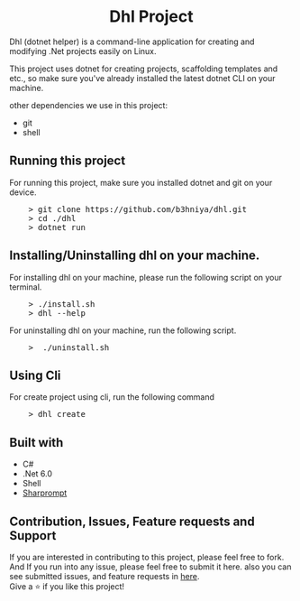 <h1 align="center"> Dhl Project </h1>
<p>
    Dhl (dotnet helper) is a command-line application for creating and modifying .Net projects easily on Linux.
</p>

<p>
    This project uses dotnet for creating projects, scaffolding templates and etc., so make sure you've already installed the latest dotnet CLI on your machine.
</p>

<p>
    other dependencies we use in this project: 
</p>
<ul>
    <li>
        git
    </li>
    <li>
        shell
    </li>
</ul>

<h2> Running this project </h2>
<p>
    For running this project, make sure you installed dotnet and git on your device.
</p>
<pre>
    > git clone https://github.com/b3hniya/dhl.git
    > cd ./dhl 
    > dotnet run
</pre>

<h2> Installing/Uninstalling dhl on your machine. </h2>
<p> For installing dhl on your machine, please run the following script on your terminal. </p>
<pre>
    > ./install.sh
    > dhl --help
</pre>
<p> For uninstalling dhl on your machine, run the following script. </p>
<pre>
    >  ./uninstall.sh
</pre>

<h2>Using Cli</h2>
<p>For create project using cli, run the following command </p>
<pre>
    > dhl create
</pre>

<h2>Built with</h2>
<ul>
    <li>
        C#
    </li>
    <li>
        .Net 6.0
    </li>
    <li>
        Shell
    </li>
    <li>
        <a href="https://github.com/shibayan/Sharprompt">Sharprompt</a>
    </li>
</ul>

<h2> Contribution, Issues, Feature requests and Support</h2>
<p> 
    If you are interested in contributing to this project, please feel free to fork. And If you run into any issue, please feel free to submit it here. also you can see submitted issues, and feature requests in <a href="https://github.com/b3hniya/dhl/issues">here</a>. 
    <br/>Give a ⭐️ if you like this project!
</p>
